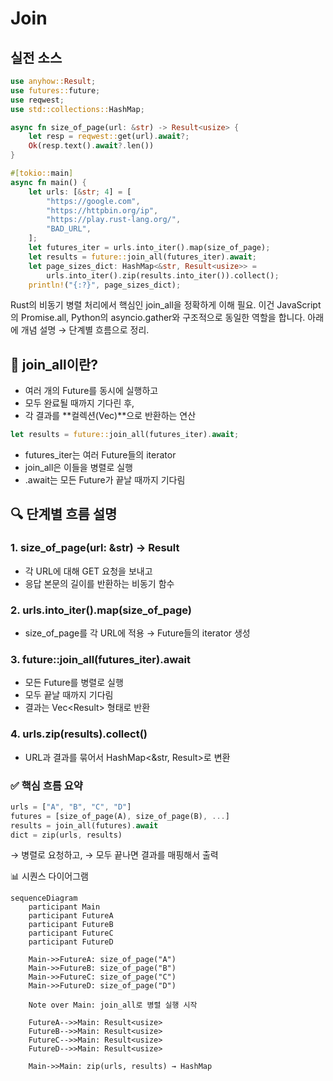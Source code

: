 # Join

## 실전 소스

```rust
use anyhow::Result;
use futures::future;
use reqwest;
use std::collections::HashMap;

async fn size_of_page(url: &str) -> Result<usize> {
    let resp = reqwest::get(url).await?;
    Ok(resp.text().await?.len())
}

#[tokio::main]
async fn main() {
    let urls: [&str; 4] = [
        "https://google.com",
        "https://httpbin.org/ip",
        "https://play.rust-lang.org/",
        "BAD_URL",
    ];
    let futures_iter = urls.into_iter().map(size_of_page);
    let results = future::join_all(futures_iter).await;
    let page_sizes_dict: HashMap<&str, Result<usize>> =
        urls.into_iter().zip(results.into_iter()).collect();
    println!("{:?}", page_sizes_dict);

```

Rust의 비동기 병렬 처리에서 핵심인 join_all을 정확하게 이해 필요.
이건 JavaScript의 Promise.all, Python의 asyncio.gather와 구조적으로 동일한 역할을 합니다.
아래에 개념 설명 → 단계별 흐름으로 정리.

## 🧩 join_all이란?
- 여러 개의 Future를 동시에 실행하고
- 모두 완료될 때까지 기다린 후,
- 각 결과를 **컬렉션(Vec)**으로 반환하는 연산
```rust
let results = future::join_all(futures_iter).await;
```

- futures_iter는 여러 Future들의 iterator
- join_all은 이들을 병렬로 실행
- .await는 모든 Future가 끝날 때까지 기다림

## 🔍 단계별 흐름 설명
### 1. size_of_page(url: &str) -> Result<usize>
- 각 URL에 대해 GET 요청을 보내고
- 응답 본문의 길이를 반환하는 비동기 함수

### 2. urls.into_iter().map(size_of_page)
- size_of_page를 각 URL에 적용 → Future들의 iterator 생성

### 3. future::join_all(futures_iter).await
- 모든 Future를 병렬로 실행
- 모두 끝날 때까지 기다림
- 결과는 Vec<Result<usize>> 형태로 반환

### 4. urls.zip(results).collect()
- URL과 결과를 묶어서 HashMap<&str, Result<usize>>로 변환

### ✅ 핵심 흐름 요약
```rust
urls = ["A", "B", "C", "D"]
futures = [size_of_page(A), size_of_page(B), ...]
results = join_all(futures).await
dict = zip(urls, results)
```

→ 병렬로 요청하고,
→ 모두 끝나면 결과를 매핑해서 출력

📊 시퀀스 다이어그램
```mermaid
sequenceDiagram
    participant Main
    participant FutureA
    participant FutureB
    participant FutureC
    participant FutureD

    Main->>FutureA: size_of_page("A")
    Main->>FutureB: size_of_page("B")
    Main->>FutureC: size_of_page("C")
    Main->>FutureD: size_of_page("D")

    Note over Main: join_all로 병렬 실행 시작

    FutureA-->>Main: Result<usize>
    FutureB-->>Main: Result<usize>
    FutureC-->>Main: Result<usize>
    FutureD-->>Main: Result<usize>

    Main->>Main: zip(urls, results) → HashMap
```



